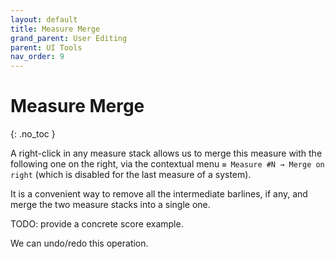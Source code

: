 ```yaml
---
layout: default
title: Measure Merge
grand_parent: User Editing
parent: UI Tools
nav_order: 9
---
```

# Measure Merge
{: .no_toc }

A right-click in any measure stack allows us to merge this measure with the following one
on the right, via the contextual menu `≡ Measure #N → Merge on right`
 (which is disabled for the last measure of a system).

It is a convenient way to remove all the intermediate barlines, if any, and merge the two
measure stacks into a single one.

TODO: provide a concrete score example.

We can undo/redo this operation.
